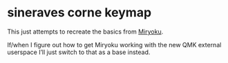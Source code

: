 # sineraves corne keymap

This just attempts to recreate the basics from [Miryoku](https://github.com/manna-harbour/miryoku/).

If/when I figure out how to get Miryoku working with the new QMK external userspace I’ll just switch to that as a base instead.
